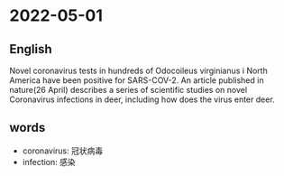# 2022-05-01

## English
Novel coronavirus tests in hundreds of 
Odocoileus virginianus i North America 
have been positive for SARS-COV-2.
An article published in nature(26 April) 
describes a series of scientific studies on 
novel Coronavirus infections in deer,
including how does the virus enter deer.



## words
* coronavirus: 冠状病毒
* infection: 感染